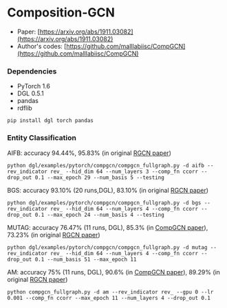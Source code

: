 # Composition-GCN

* Paper: [https://arxiv.org/abs/1911.03082](https://arxiv.org/abs/1911.03082)
* Author's codes: [https://github.com/malllabiisc/CompGCN](https://github.com/malllabiisc/CompGCN)

### Dependencies
* PyTorch 1.6
* DGL 0.5.1
* pandas
* rdflib

```
pip install dgl torch pandas
```

### Entity Classification
AIFB: accuracy 94.44%, 95.83% (in original [RGCN paper](https://arxiv.org/pdf/1703.06103.pdf))
```
python dgl/examples/pytorch/compgcn/compgcn_fullgraph.py -d aifb --rev_indicator rev_ --hid_dim 64 --num_layers 3 --comp_fn ccorr --drop_out 0.1 --max_epoch 29 --num_basis 5 --testing
```

BGS: accuracy 93.10% (20 runs,DGL), 83.10% (in original [RGCN paper](https://arxiv.org/pdf/1703.06103.pdf))
```
python dgl/examples/pytorch/compgcn/compgcn_fullgraph.py -d bgs --rev_indicator rev_ --hid_dim 64 --num_layers 4 --comp_fn ccorr --drop_out 0.1 --max_epoch 24 --num_basis 4 --testing
```

MUTAG: accuracy 76.47% (11 runs, DGL), 85.3% (in [CompGCN paper](https://arxiv.org/abs/1911.03082)), 73.23% (in original [RGCN paper](https://arxiv.org/pdf/1703.06103.pdf))
```
python dgl/examples/pytorch/compgcn/compgcn_fullgraph.py -d mutag --rev_indicator rev_ --hid_dim 64 --num_layers 4 --comp_fn ccorr --drop_out 0.1 --num_basis 51 --max_epoch 11
```

AM: accuracy 75% (11 runs, DGL), 90.6% (in [CompGCN paper](https://arxiv.org/abs/1911.03082)), 89.29% (in original [RGCN paper](https://arxiv.org/pdf/1703.06103.pdf))
```
python compgcn_fullgraph.py -d am --rev_indicator rev_ --gpu 0 --lr 0.001 --comp_fn ccorr --max_epoch 11 --num_layers 4 --drop_out 0.1
```

